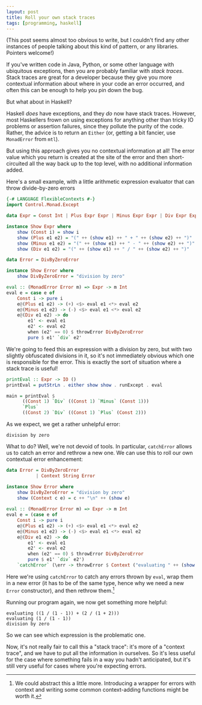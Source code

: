 ```yaml
---
layout: post
title: Roll your own stack traces
tags: [programming, haskell]
---
```


(This post seems almost too obvious to write, but I couldn't find any other
instances of people talking about this kind of pattern, or any libraries.
Pointers welcome!)

If you've written code in Java, Python, or some other language with ubiquitous
exceptions, then you are probably familiar with *stack traces*. Stack traces are
great for a developer because they give you more contextual information about
where in your code an error occurred, and often this can be enough to help you
pin down the bug.

But what about in Haskell?

<!-- more -->

Haskell *does* have exceptions, and they *do* now have stack traces. However,
most Haskellers frown on using exceptions for anything other than tricky IO
problems or assertion failures, since they pollute the purity of the code.
Rather, the advice is to return an `Either` (or, getting a bit fancier, use
`MonadError` from `mtl`). 

But using this approach gives you no contextual information at all! The error
value which you return is created at the site of the error and then
short-circuited all the way back up to the top level, with no additional
information added.

Here's a small example, with a little arithmetic expression evaluator that can
throw divide-by-zero errors

```haskell
{-# LANGUAGE FlexibleContexts #-}
import Control.Monad.Except

data Expr = Const Int | Plus Expr Expr | Minus Expr Expr | Div Expr Expr

instance Show Expr where
    show (Const i) = show i
    show (Plus e1 e2) = "(" ++ (show e1) ++ " + " ++ (show e2) ++ ")"
    show (Minus e1 e2) = "(" ++ (show e1) ++ " - " ++ (show e2) ++ ")"
    show (Div e1 e2) = "(" ++ (show e1) ++ " / " ++ (show e2) ++ ")"

data Error = DivByZeroError

instance Show Error where
    show DivByZeroError = "division by zero"

eval :: (MonadError Error m) => Expr -> m Int
eval e = case e of 
    Const i -> pure i
    e@(Plus e1 e2) -> (+) <$> eval e1 <*> eval e2
    e@(Minus e1 e2) -> (-) <$> eval e1 <*> eval e2
    e@(Div e1 e2) -> do
        e1' <- eval e1
        e2' <- eval e2
        when (e2' == 0) $ throwError DivByZeroError
        pure $ e1' `div` e2'
```

We're going to feed this an expression with a division by zero, but with two 
slightly obfuscated divisions in it, so it's not immediately obvious which one 
is responsible for the error. This is exactly the sort of situation where a
stack trace is useful!


```haskell
printEval :: Expr -> IO ()
printEval = putStrLn . either show show . runExcept . eval

main = printEval $
      ((Const 1) `Div` ((Const 1) `Minus` (Const 1)))
      `Plus`
      ((Const 2) `Div` ((Const 1) `Plus` (Const 2)))
```

As we expect, we get a rather unhelpful error:
```
division by zero
```

What to do? Well, we're not devoid of tools. In particular, `catchError` allows
us to catch an error and rethrow a new one. We can use this to roll our own
contextual error enhancement:

```haskell
data Error = DivByZeroError 
           | Context String Error

instance Show Error where
    show DivByZeroError = "division by zero"
    show (Context c e) = c ++ "\n" ++ (show e)
    
eval :: (MonadError Error m) => Expr -> m Int
eval e = (case e of 
    Const i -> pure i
    e@(Plus e1 e2) -> (+) <$> eval e1 <*> eval e2
    e@(Minus e1 e2) -> (-) <$> eval e1 <*> eval e2
    e@(Div e1 e2) -> do
        e1' <- eval e1
        e2' <- eval e2
        when (e2' == 0) $ throwError DivByZeroError
        pure $ e1' `div` e2')
    `catchError` (\err -> throwError $ Context ("evaluating " ++ (show e)) err)
```

Here we're using `catchError` to catch any errors thrown by `eval`, wrap them in
a new error (it has to be of the same type, hence why we need a new `Error`
constructor), and then rethrow them.[^abstract]

[^abstract]: We could abstract this a little more. Introducing a wrapper for
    errors with context and writing some common context-adding functions might
    be worth it. 

Running our program again, we now get something more helpful:
```
evaluating ((1 / (1 - 1)) + (2 / (1 + 2)))
evaluating (1 / (1 - 1))
division by zero
```

So we can see which expression is the problematic one. 

Now, it's not really fair to call this a "stack trace": it's more of a "context
trace", and we have to put all the information in ourselves. So it's less useful
for the case where something fails in a way you hadn't anticipated, but it's
still very useful for cases where you're expecting errors.



